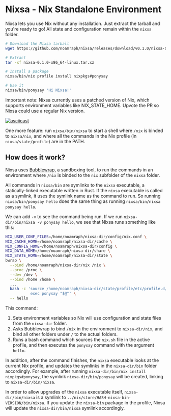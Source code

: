 # Nixsa - Nix Standalone Environment

Nixsa lets you use Nix without any installation. Just extract the tarball and you're ready to go! All state and configuration remain within the `nixsa` folder.

```bash
# Download the Nixsa tarball
wget https://github.com/noamraph/nixsa/releases/download/v0.1.0/nixsa-0.1.0-x86_64-linux.tar.xz

# Extract
tar -xf nixsa-0.1.0-x86_64-linux.tar.xz

# Install a package
nixsa/bin/nix profile install nixpkgs#ponysay

# Use it
nixsa/bin/ponysay 'Hi Nixsa!'
```

Important note: Nixsa currently uses a patched version of Nix, which supports environment variables like NIX_STATE_HOME. Upvote the PR so Nixsa could use a regular Nix version.

[![asciicast](https://github.com/user-attachments/assets/f8e1919f-0f63-4ef1-8a54-57b385b1b6de)](https://asciinema.org/a/672748)

One more feature: run `nixsa/bin/nixsa` to start a shell where `/nix` is binded to `nixsa/nix`, and where all the commands in the Nix profile (in `nixsa/state/profile`) are in the PATH.

## How does it work?

Nixsa uses [Bubblewrap](https://github.com/containers/bubblewrap), a sandboxing tool, to run the commands in an environment where `/nix` is binded to the `nix` subfolder of the `nixsa` folder.

All commands in `nixsa/bin` are symlinks to the `nixsa` executable, a statically-linked executable written in Rust. If the `nixsa` executable is called as a symlink, it uses the symlink name as the command to run. So running `nixsa/bin/ponysay hello` does the same thing as running `nixsa/bin/nixsa ponysay hello`.

We can add `-v` to see the command being run. If we run `nixsa-dir/bin/nixsa -v ponysay hello`, we see that Nixsa runs something like this:

```bash
NIX_USER_CONF_FILES=/home/noamraph/nixsa-dir/config/nix.conf \
NIX_CACHE_HOME=/home/noamraph/nixsa-dir/cache \
NIX_CONFIG_HOME=/home/noamraph/nixsa-dir/config \
NIX_DATA_HOME=/home/noamraph/nixsa-dir/share \
NIX_STATE_HOME=/home/noamraph/nixsa-dir/state \
bwrap \
  --bind /home/noamraph/nixsa-dir/nix /nix \
  --proc /proc \
  --dev /dev \
  --bind /home /home \
  ...
  bash -c 'source /home/noamraph/nixsa-dir/state/profile/etc/profile.d/nix.sh &&
           exec ponysay "$@"' \
  -- hello
```

This command:
1. Sets environment variables so Nix will use configuration and state files from the `nixsa-dir` folder.
2. Asks Bubblewrap to bind `/nix` in the environment to `nixsa-dir/nix`, and bind all other folders under `/` to the actual folders.
3. Runs a bash command which sources the `nix.sh` file in the active profile, and then executes the `ponysay` command with the argument `hello`.

In addition, after the command finishes, the `nixsa` executable looks at the current Nix profile, and updates the symlinks in the `nixsa-dir/bin` folder accordingly. For example, after running `nixsa-dir/bin/nix install nixpkgs#ponysay`, the symlink `nixsa-dir/bin/ponysay` will be created, linking to `nixsa-dir/bin/nixsa`.

In order to allow upgrades of the `nixsa` executable itself, `nixsa-dir/bin/nixsa` is a symlink to `../nix/store/HASH-nixsa-bin-VERSION/bin/nixsa`. If you update the `nixsa-bin` package in the profile, Nixsa will update the `nixsa-dir/bin/nixsa` symlink accordingly.
